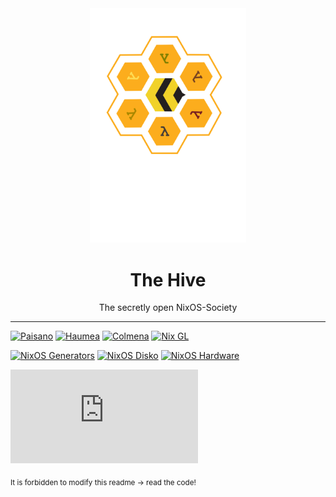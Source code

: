 <div align="center">
  <img src="artwork/logo.svg" width="250" />
  <h1>The Hive</h1>
  <p>The secretly open NixOS-Society</span>
</div>

---

[![Paisano](https://img.shields.io/badge/Nix-Paisano-green?style=for-the-badge&logo=NixOS)](https://github.com/paisano-nix/core)
[![Haumea](https://img.shields.io/badge/Nix-Haumea-blue?style=for-the-badge&logo=NixOS)](https://github.com/nix-community/haumea)
[![Colmena](https://img.shields.io/badge/Nix-Colmena-yellow?style=for-the-badge&logo=NixOS)](https://github.com/zhaofengli/colmena)
[![Nix GL](https://img.shields.io/badge/Nix-GL-orange?style=for-the-badge&logo=NixOS)](https://github.com/guibou/nixGL)

[![NixOS Generators](https://img.shields.io/badge/NixOS-generators-yellowgreen?style=for-the-badge&logo=NixOS)](https://github.com/nix-community/nixos-generators)
[![NixOS Disko](https://img.shields.io/badge/NixOS-disko-blue?style=for-the-badge&logo=NixOS)](https://github.com/nix-community/disko)
[![NixOS Hardware](https://img.shields.io/badge/NixOS-hardware-lightgrey?style=for-the-badge&logo=NixOS)](https://github.com/nixos/nixos-hardware)

[![Support room on Matrix](https://img.shields.io/matrix/hive-std-nix:matrix.org?server_fqdn=matrix.org&style=for-the-badge)](https://matrix.to/#/#hive-std-nix:matrix.org)

<sub>It is forbidden to modify this readme &rarr; read the code!</sub>
